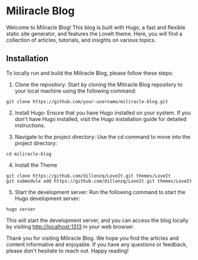 # Miliracle Blog

Welcome to Miliracle Blog! This blog is built with Hugo, a fast and flexible static site generator, and features the LoveIt theme. Here, you will find a collection of articles, tutorials, and insights on various topics.

## Installation

To locally run and build the Miliracle Blog, please follow these steps:

1. Clone the repository: Start by cloning the Miliracle Blog repository to your local machine using the following command:

```
git clone https://github.com/your-username/miliracle-blog.git
```

2. Install Hugo: Ensure that you have Hugo installed on your system. If you don't have Hugo installed, visit the Hugo installation guide for detailed instructions.

3. Navigate to the project directory: Use the cd command to move into the project directory:

```
cd miliracle-blog
```
4. Install the Theme
```
git clone https://github.com/dillonzq/LoveIt.git themes/LoveIt
git submodule add https://github.com/dillonzq/LoveIt.git themes/LoveIt
```
5. Start the development server: Run the following command to start the Hugo development server:

```
hugo server
```

This will start the development server, and you can access the blog locally by visiting <http://localhost:1313> in your web browser.

Thank you for visiting Miliracle Blog. We hope you find the articles and content informative and enjoyable. If you have any questions or feedback, please don't hesitate to reach out. Happy reading!
